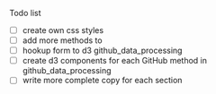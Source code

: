 Todo list

- [ ] create own css styles
- [ ] add more methods to 
- [ ] hookup form to d3 github_data_processing
- [ ] create d3 components for each GitHub method in github_data_processing
- [ ] write more complete copy for each section
